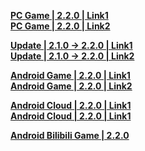 **[PC Game | 2.2.0 | Link1](https://autopatchcn.bhsr.com/client/cn/20240425223452_X67JiqezhqpvBZW8/PC/StarRail_2.2.0.zip)**  
**[PC Game | 2.2.0 | Link2](https://bhrpg-prod.oss-accelerate.aliyuncs.com/client/cn/20240425223452_X67JiqezhqpvBZW8/PC/StarRail_2.2.0.zip)**  

**[Update | 2.1.0 -> 2.2.0 | Link1 ](https://autopatchcn.bhsr.com/client/hkrpg_cn/33/game_2.1.0_2.2.0_hdiff_I8kM3Gp2cfa0x9Cq.zip)**   
**[Update | 2.1.0 -> 2.2.0 | Link2 ](https://bhrpg-prod.oss-accelerate.aliyuncs.com/client/hkrpg_cn/33/game_2.1.0_2.2.0_hdiff_I8kM3Gp2cfa0x9Cq.zip)**

**[Android Game | 2.2.0 | Link1](https://autopatchcn.bhsr.com/client/cn/20240425223601_Mh1fhzqWdL6e11cp/gw/StarRail_2.2.0.apk)**  
**[Android Game | 2.2.0 | Link2](https://bhrpg-prod.oss-accelerate.aliyuncs.com/client/cn/20240425223601_Mh1fhzqWdL6e11cp/gw/StarRail_2.2.0.apk)**  

**[Android Cloud | 2.2.0 | Link1](https://autopatchcn.bhsr.com/client/cn/20240418185810_B0bv6lqoCT4vHY7A/gw_An_C/StarRailCloud_2.2.0.apk)**  
**[Android Cloud | 2.2.0 | Link1](https://bhrpg-prod.oss-accelerate.aliyuncs.com/client/cn/20240418185810_B0bv6lqoCT4vHY7A/gw_An_C/StarRailCloud_2.2.0.apk)**

**[Android Bilibili Game | 2.2.0](https://pkg.biligame.com/games/bhxqtd_2.2.0_20240428_110503_b692c.apk)**  